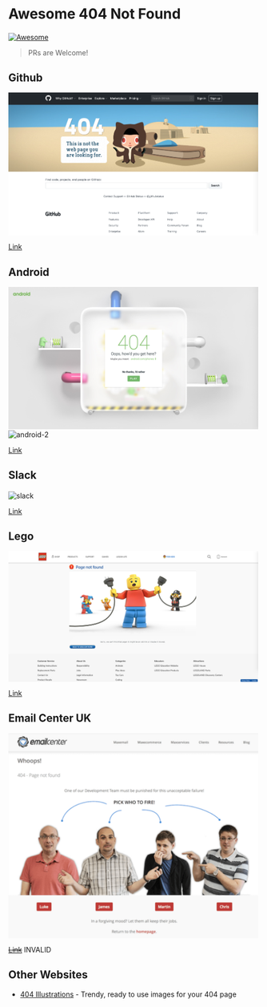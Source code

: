 # Awesome 404 Not Found

<a href="https://awesome.re">
  <img src="https://awesome.re/badge.svg" alt="Awesome" align="center">
</a>


> PRs are Welcome!

## Github

<img src="images/404-github.png" alt="github" align="center" width=500>

[Link](https://github.com/404)

## Android

<img src="images/404-android-1.png" alt="android-1" align="center" width=500>

<img src="images/404-android-2.png" alt="android-2" align="center" width=500>

[Link](https://www.android.com/404/)

## Slack

<img src="images/404-slack.png" alt="slack" align="center" width=500>

[Link](https://slack.com/404)

## Lego

<img src="images/404-lego.png" alt="lego" align="center" width=500>

[Link](https://www.lego.com/404)

## Email Center UK

<img src="images/404-emailcenteruk.png" alt="emailcenteruk" align="center" width=500>

~~[Link](https://www.emailcenteruk.com/404)~~ INVALID

## Other Websites

* [404 Illustrations](https://www.kapwing.com/404-illustrations) - Trendy, ready to use images for your 404 page
